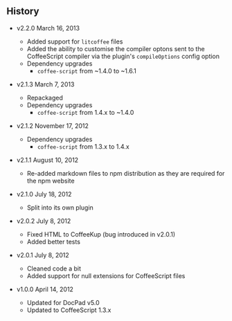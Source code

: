 ## History

- v2.2.0 March 16, 2013
	- Added support for `litcoffee` files
	- Added the ability to customise the compiler optons sent to the CoffeeScript compiler via the plugin's `compileOptions` config option
	- Dependency upgrades
		-  `coffee-script` from ~1.4.0 to ~1.6.1

- v2.1.3 March 7, 2013
	- Repackaged
	- Dependency upgrades
		-  `coffee-script` from 1.4.x to ~1.4.0

- v2.1.2 November 17, 2012
	- Dependency upgrades
		-  `coffee-script` from 1.3.x to 1.4.x

- v2.1.1 August 10, 2012
	- Re-added markdown files to npm distribution as they are required for the npm website

- v2.1.0 July 18, 2012
	- Split into its own plugin

- v2.0.2 July 8, 2012
	- Fixed HTML to CoffeeKup (bug introduced in v2.0.1)
	- Added better tests

- v2.0.1 July 8, 2012
	- Cleaned code a bit
	- Added support for null extensions for CoffeeScript files

- v1.0.0 April 14, 2012
	- Updated for DocPad v5.0
	- Updated to CoffeeScript 1.3.x
